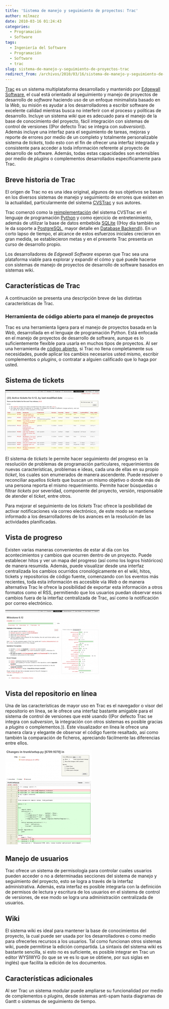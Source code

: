 ```yaml
---
title: 'Sistema de manejo y seguimiento de proyectos: Trac'
author: milmazz
date: 2010-03-16 01:24:43
categories:
  - Programación
  - Software
tags:
  - Ingeniería del Software
  - Programación
  - Software
  - trac
slug: sistema-de-manejo-y-seguimiento-de-proyectos-trac
redirect_from: /archivos/2010/03/16/sistema-de-manejo-y-seguimiento-de-proyectos-trac/
---
```


[Trac](http://trac.edgewall.org) es un sistema multiplataforma desarrollado y mantenido por [Edgewall Software](http://edgewall.org), el cual está orientado al seguimiento y manejo de proyectos de desarrollo de _software_ haciendo uso de un enfoque minimalista basado en la _Web_, su misión es ayudar a los desarrolladores a escribir software de excelente calidad mientras busca no interferir con el proceso y políticas de desarrollo. Incluye un sistema _wiki_ que es adecuado para el manejo de la base de conocimiento del proyecto, fácil integración con sistemas de control de versiones ((Por defecto Trac se integra con _subversion_)). Además incluye una interfaz para el seguimiento de tareas, mejoras y reporte de errores por medio de un completo y totalmente personalizable sistema de _tickets_, todo esto con el fin de ofrecer una interfaz integrada y consistente para acceder a toda información referente al proyecto de desarrollo de software. Además, todas estas capacidades son extensibles por medio de _plugins_ o complementos desarrollados específicamente para Trac.

## Breve historia de Trac

El origen de Trac no es una idea original, algunos de sus objetivos se basan en los diversos sistemas de manejo y seguimiento de errores que existen en la actualidad, particularmente del sistema [CVSTrac](http://cvstrac.org/) y sus autores.

Trac comenzó como la [reimplementación](http://trac.edgewall.org/wiki/TracHistory) del sistema CVSTrac en el lenguaje de programación [Python](http://www.python.org) y como ejercicio de entretenimiento, además de utilizar la base de datos embebida [SQLite](http://www.sqlite.org) ((Hoy día también se le da soporte a [PostgreSQL](http://www.postgresql.org), mayor detalle en [Database Backend](http://trac.edgewall.org/wiki/DatabaseBackend))). En un corto lapso de tiempo, el alcance de estos esfuerzos iniciales crecieron en gran medida, se establecieron metas y en el presente Trac presenta un curso de desarrollo propio.

Los desarrolladores de _Edgewall Software_ esperan que Trac sea una plataforma viable para explorar y expandir el cómo y qué puede hacerse con sistemas de manejo de proyectos de desarrollo de software basados en sistemas wiki.

## Características de Trac

A continuación se presenta una descripción breve de las distintas características de Trac.

### Herramienta de código abierto para el manejo de proyectos

Trac es una herramienta ligera para el manejo de proyectos basada en la _Web_, desarrollada en el lenguaje de programación Python. Está enfocada en el manejo de proyectos de desarrollo de software, aunque es lo suficientemente flexible para usarla en muchos tipos de proyectos. Al ser una herramienta de [código abierto](http://trac.edgewall.org/wiki/TracLicense), si Trac no llena completamente sus necesidades, puede aplicar los cambios necesarios usted mismo, escribir complementos o _plugins_, o contratar a alguien calificado que lo haga por usted.

## Sistema de tickets

![Tickets activos para el hito 0.12 de Trac, ordenados por última fecha de modificación](/images/2010-03-16-sistema-de-manejo-y-seguimiento-de-proyectos-trac/tickets-300x193.png)

El sistema de _tickets_ le permite hacer seguimiento del progreso en la resolución de problemas de programación particulares, requerimientos de nuevas características, problemas e ideas, cada una de ellas en su propio _ticket_, los cuales son enumerados de manera ascendente. Puede resolver o reconciliar aquellos _tickets_ que buscan un mismo objetivo o donde más de una persona reporta el mismo requerimiento. Permite hacer búsquedas o filtrar _tickets_ por severidad, componente del proyecto, versión, responsable de atender el _ticket_, entre otros.

Para mejorar el seguimiento de los _tickets_ Trac ofrece la posibilidad de activar notificaciones vía correo electrónico, de este modo se mantiene informado a los desarrolladores de los avances en la resolución de las actividades planificadas.

## Vista de progreso

Existen varias maneras convenientes de estar al día con los acontecimientos y cambios que ocurren dentro de un proyecto. Puede establecer hitos y ver un mapa del progreso (así como los logros históricos) de manera resumida. Además, puede visualizar desde una interfaz centralizada los cambios ocurridos cronológicamente en el wiki, hitos, tickets y repositorios de código fuente, comenzando con los eventos más recientes, toda esta información es accesible vía _Web_ o de manera alternativa Trac le ofrece la posibilidad de exportar esta información a otros formatos como el RSS, permitiendo que los usuarios puedan observar esos cambios fuera de la interfaz centralizada de Trac, así como la notificación por correo electrónico.

![vista de progreso del proyecto](/images/2010-03-16-sistema-de-manejo-y-seguimiento-de-proyectos-trac/milestone-300x221.png "Vista del avance del proyecto para un hito particular")

## Vista del repositorio en línea

Una de las características de mayor uso en Trac es el navegador o visor del repositorio en línea, se le ofrece una interfaz bastante amigable para el sistema de control de versiones que esté usando ((Por defecto Trac se integra con _subversion_, la integración con otros sistemas es posible gracias a _plugins_ o complementos.)). Este visualizador en línea le ofrece una manera clara y elegante de observar el código fuente resaltado, así como también la comparación de ficheros, apreciando fácilmente las diferencias entre ellos.

![Visor de código fuente en Trac](/images/2010-03-16-sistema-de-manejo-y-seguimiento-de-proyectos-trac/code-275x300.png "Cambios entre revisiones en trunk/setup.py")

## Manejo de usuarios

Trac ofrece un sistema de permisología para controlar cuales usuarios pueden acceder o no a determinadas secciones del sistema de manejo y seguimiento del proyecto, esto se logra a través de la interfaz administrativa. Además, esta interfaz es posible integrarla con la definición de permisos de lectura y escritura de los usuarios en el sistema de control de versiones, de ese modo se logra una
administración centralizada de usuarios.

## Wiki

El sistema wiki es ideal para mantener la base de conocimientos del proyecto, la cual puede ser usada por los desarrolladores o como medio para ofrecerles recursos a los usuarios. Tal como funcionan otros sistemas wiki, puede permitirse la edición compartida. La sintaxis del sistema wiki es bastante sencilla, si esto no es suficiente, es posible integrar en Trac un editor WYSIWYG (lo que se ve es lo que se obtiene, por sus siglas en inglés) que facilita la edición de los documentos.

## Características adicionales

Al ser Trac un sistema modular puede ampliarse su funcionalidad por medio de complementos o _plugins_, desde sistemas anti-spam hasta diagramas de Gantt o sistemas de seguimiento de tiempo.
